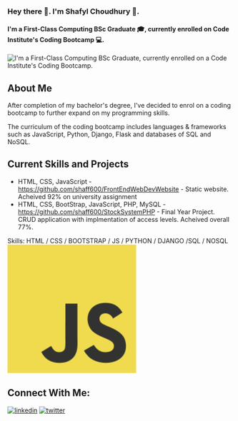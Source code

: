 ### Hey there 👋. I'm Shafyl Choudhury :superhero:.
#### I'm a First-Class Computing BSc Graduate :mortar_board:, currently enrolled on Code Institute's Coding Bootcamp 	:computer:.
![I'm a First-Class Computing BSc Graduate, currently enrolled on a Code Institute's Coding Bootcamp.](https://pbs.twimg.com/profile_banners/1287120904103829505/1600605491/1500x500)
## About Me
After completion of my bachelor's degree, I've decided to enrol on a coding bootcamp to further expand on my programming skills. 

The curriculum of the coding bootcamp includes languages & frameworks such as JavaScript, Python, Django, Flask and databases of SQL and NoSQL.

## Current Skills and Projects
* HTML, CSS, JavaScript -  https://github.com/shaff600/FrontEndWebDevWebsite - Static website. Acheived 92% on university assignment
* HTML, CSS, BootStrap, JavaScript, PHP, MySQL -https://github.com/shaff600/StockSystemPHP - Final Year Project. CRUD application with implmentation of access levels. Acheived overall 77%.


Skills: HTML / CSS / BOOTSTRAP / JS / PYTHON / DJANGO /SQL / NOSQL
<img src ="https://raw.githubusercontent.com/github/explore/80688e429a7d4ef2fca1e82350fe8e3517d3494d/topics/javascript/javascript.png"> </img>

## Connect With Me:
[<img src='https://cdn.jsdelivr.net/npm/simple-icons@3.0.1/icons/linkedin.svg' alt='linkedin' height='40'>](https://www.linkedin.com/in/https://www.linkedin.com/in/shaf951753//)  [<img src='https://cdn.jsdelivr.net/npm/simple-icons@3.0.1/icons/twitter.svg' alt='twitter' height='40'>](https://twitter.com/ShafylCodes)  

